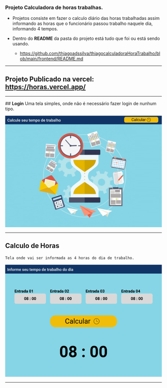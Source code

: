 ### Projeto Calculadora de horas trabalhas.
- Projetos consiste em fazer o calculo diário das horas trabalhadas assim informando as horas que o funcionário passou trabalho naquele dia, informando 4 tempos.

- Dentro do <b>README</b> da pasta do projeto está tudo que foi ou está sendo usando.
   * https://github.com/thiagoadssilva/thiagocalculadoraHoraTrabalho/blob/main/frontend/README.md

<hr/>

## Projeto Publicado na vercel: https://horas.vercel.app/

<hr/>
## <b>Login</b> 
    Uma tela simples, onde não é necessário fazer login de nunhum tipo.

![Tela Principal](images/login.png)
<hr>

## <b>Calculo de Horas</b> 
    Tela onde vai ser informada as 4 horas do dia de trabalho.

![Tela Principal](images/01.png)
<hr>

